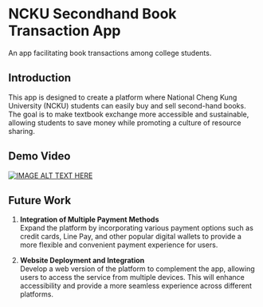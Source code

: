 # NCKU Secondhand Book Transaction App
An app facilitating book transactions among college students.

## **Introduction**
This app is designed to create a platform where National Cheng Kung University (NCKU) students can easily buy and sell second-hand books. The goal is to make textbook exchange more accessible and sustainable, allowing students to save money while promoting a culture of resource sharing. 

##  Demo Video

[![IMAGE ALT TEXT HERE](https://img.youtube.com/vi/DwVW1ssXTtQ/0.jpg)](https://www.youtube.com/watch?v=DwVW1ssXTtQ)

## Future Work

1. **Integration of Multiple Payment Methods**  
   Expand the platform by incorporating various payment options such as credit cards, Line Pay, and other popular digital wallets to provide a more flexible and convenient payment experience for users.

2. **Website Deployment and Integration**  
   Develop a web version of the platform to complement the app, allowing users to access the service from multiple devices. This will enhance accessibility and provide a more seamless experience across different platforms.



